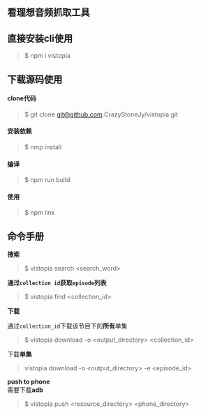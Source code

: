 ## 看理想音频抓取工具

## 直接安装cli使用
>$ npm i vistopia

## 下载源码使用

#### clone代码
>$ git clone git@github.com:CrazyStoneJy/vistopia.git

#### 安装依赖
>$ nmp install

#### 编译  
>$ npm run build

#### 使用
>$ npm link  

## 命令手册

**搜索**
>$ vistopia search <search_word>  

**通过`collection id`获取`episode`列表**
>$ vistopia find <collection_id>

**下载**

通过`collection_id`下载该节目下的**所有**单集
>$ vistopia download -o <output_directory> <collection_id>

下载**单集**
> vistopia download -o <output_directory> -e <episode_id>

**push to phone**  
需要下载**adb**
>$ vistopia push <resource_directory> <phone_directory>
